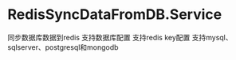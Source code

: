 # RedisSyncDataFromDB.Service
同步数据库数据到redis
支持数据库配置
支持redis key配置
支持mysql、sqlserver、postgresql和mongodb

